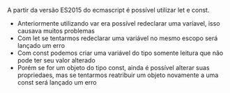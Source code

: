 A partir da versão ES2015 do ecmascript é possível utilizar let e const.
- Anteriormente utilizando var era possível redeclarar uma varíavel, isso causava muitos problemas
- Com let se tentarmos redeclarar uma variável no mesmo escopo será lançado um erro
- Com const podemos criar uma variável do tipo somente leitura que não pode ter seu valor alterado
- Porém se for um objeto do tipo const, ainda é possível alterar suas propriedaes, mas se tentarmos reatribuir um objeto novamente a uma const será lançado um erro